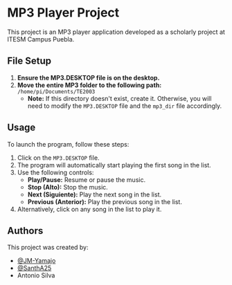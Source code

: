 # MP3 Player Project

This project is an MP3 player application developed as a scholarly project at ITESM Campus Puebla.

## File Setup

1. **Ensure the MP3.DESKTOP file is on the desktop.**
2. **Move the entire MP3 folder to the following path:**  
   `/home/pi/Documents/TE2003`
   - **Note:** If this directory doesn't exist, create it. Otherwise, you will need to modify the `MP3.DESKTOP` file and the `mp3_dir` file accordingly.

## Usage

To launch the program, follow these steps:

1. Click on the `MP3.DESKTOP` file.
2. The program will automatically start playing the first song in the list.
3. Use the following controls:
   - **Play/Pause:** Resume or pause the music.
   - **Stop (Alto):** Stop the music.
   - **Next (Siguiente):** Play the next song in the list.
   - **Previous (Anterior):** Play the previous song in the list.
4. Alternatively, click on any song in the list to play it.

## Authors

This project was created by:

- [@JM-Yamajo](https://github.com/JM-Yamajo)
- [@SanthA25](https://github.com/SanthA25)
- Antonio Silva
